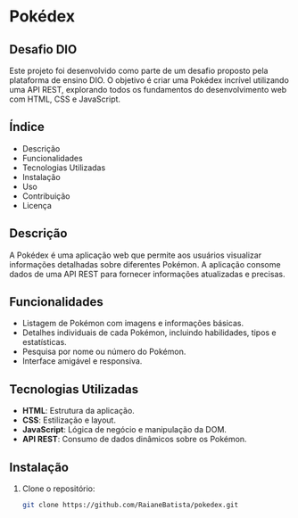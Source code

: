 # Pokédex

## Desafio DIO

Este projeto foi desenvolvido como parte de um desafio proposto pela plataforma de ensino DIO. O objetivo é criar uma Pokédex incrível utilizando uma API REST, explorando todos os fundamentos do desenvolvimento web com HTML, CSS e JavaScript.

## Índice

- Descrição
- Funcionalidades
- Tecnologias Utilizadas
- Instalação
- Uso
- Contribuição
- Licença

## Descrição

A Pokédex é uma aplicação web que permite aos usuários visualizar informações detalhadas sobre diferentes Pokémon. A aplicação consome dados de uma API REST para fornecer informações atualizadas e precisas.

## Funcionalidades

- Listagem de Pokémon com imagens e informações básicas.
- Detalhes individuais de cada Pokémon, incluindo habilidades, tipos e estatísticas.
- Pesquisa por nome ou número do Pokémon.
- Interface amigável e responsiva.

## Tecnologias Utilizadas

- **HTML**: Estrutura da aplicação.
- **CSS**: Estilização e layout.
- **JavaScript**: Lógica de negócio e manipulação da DOM.
- **API REST**: Consumo de dados dinâmicos sobre os Pokémon.

## Instalação

1. Clone o repositório:
   ```bash
   git clone https://github.com/RaianeBatista/pokedex.git
